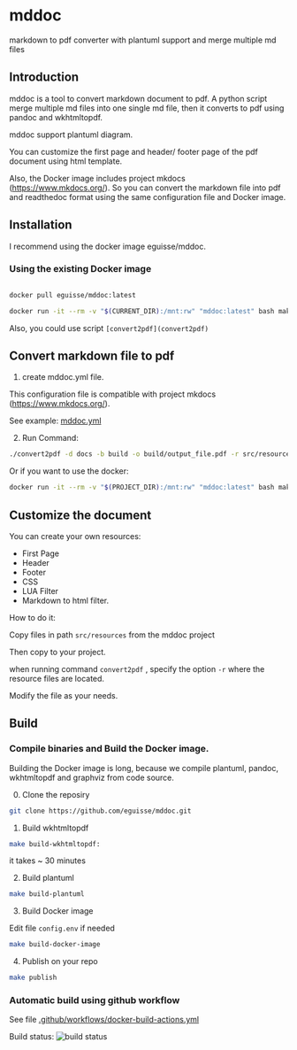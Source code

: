 # mddoc
markdown to pdf converter with plantuml support and merge multiple md files


## Introduction


mddoc is a tool to convert markdown document to pdf.
A python script merge multiple md files into one single md file, then it converts to pdf using pandoc and wkhtmltopdf.

mddoc support plantuml diagram.

You can customize the first page and header/ footer page of the pdf document using html template.

Also, the Docker image includes project mkdocs (https://www.mkdocs.org/). So you can convert the markdown file into pdf 
and readthedoc format using the same configuration file and Docker image.




## Installation

I recommend using the docker image eguisse/mddoc.


### Using the existing Docker image

```bash

docker pull eguisse/mddoc:latest

docker run -it --rm -v "$(CURRENT_DIR):/mnt:rw" "mddoc:latest" bash makepdf.sh -d docs -b build -o build/mddoc-docker-test.pdf -r src/resources -f mddoc.yml
```

Also, you could use script `[convert2pdf](convert2pdf)`



## Convert markdown file to pdf

1. create mddoc.yml file.

This configuration file is compatible with project mkdocs (https://www.mkdocs.org/). 

See example: [mddoc.yml](mddoc.yml)


2. Run Command:

```bash
./convert2pdf -d docs -b build -o build/output_file.pdf -r src/resources -f mddoc.yml -p $(HOME)/myproject
```


Or if you want to use the docker:

```bash
docker run -it --rm -v "$(PROJECT_DIR):/mnt:rw" "mddoc:latest" bash makepdf.sh -d docs -b build -o build/mddoc-docker-test.pdf -r src/resources -f mddoc.yml
```



## Customize the document

You can create your own resources:

- First Page
- Header
- Footer
- CSS
- LUA Filter
- Markdown to html filter.


How to do it:

Copy files in path `src/resources` from the mddoc project

Then copy to your project.

when running command `convert2pdf` , specify the option `-r` where the resource files are located.

Modify the file as your needs.


## Build


### Compile binaries and Build the Docker image.

Building the Docker image is long, because we compile plantuml, pandoc, wkhtmltopdf and graphviz from code source.

0. Clone the reposiry

```bash
git clone https://github.com/eguisse/mddoc.git
```


1. Build wkhtmltopdf 

```bash
make build-wkhtmltopdf:
```

it takes ~ 30 minutes


2. Build plantuml

```bash
make build-plantuml
```


3. Build Docker image

Edit file `config.env` if needed

```bash
make build-docker-image
```


4. Publish on your repo

```bash
make publish
```


### Automatic build using github workflow

See file [.github/workflows/docker-build-actions.yml](.github/workflows/docker-build-actions.yml)

Build status: ![build status](https://github.com/eguisse/mddoc/workflows/.github/workflows/docker-build-actions.yml/badge.svg)

